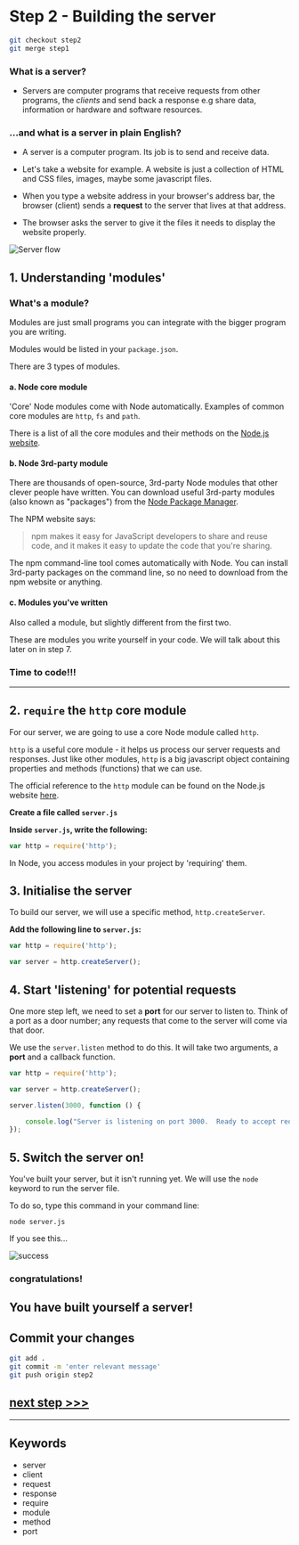 # Step 2 - Building the server

```bash
git checkout step2
git merge step1
```

### What is a server?
* Servers are computer programs that receive requests from other programs, the *clients* and send back a response e.g share data, information or hardware and software resources.

### ...and what is a server in plain English?

* A server is a computer program.  Its job is to send and receive data.

* Let's take a website for example.  A website is just a collection of HTML and CSS files, images, maybe some javascript files.

* When you type a website address in your browser's address bar, the browser (client) sends a **request** to the server that lives at that address.

* The browser asks the server to give it the files it needs to display the website properly.


![Server flow](https://files.gitter.im/heron2014/FiiK/server.png)


## 1. Understanding 'modules'

### What's a module?
Modules are just small programs you can integrate with the bigger program you are writing.

Modules would be listed in your `package.json`.

There are 3 types of modules.

#### a. Node core module
'Core' Node modules come with Node automatically.
Examples of common core modules are `http`, `fs` and `path`.

There is a list of all the core modules and their methods on the [Node.js website](https://nodejs.org/dist/latest-v4.x/docs/api/).

#### b. Node 3rd-party module
There are thousands of open-source, 3rd-party Node modules that other clever people have written. You can download useful 3rd-party modules (also known as "packages") from the [Node Package Manager](http://npmjs.com).

The NPM website says:

> npm makes it easy for JavaScript developers to share and reuse code, and it makes it easy to update the code that you're sharing.

The npm command-line tool comes automatically with Node.  You can install 3rd-party packages on the command line, so no need to download from the npm website or anything.

#### c. Modules you've written

Also called a module, but slightly different from the first two.

These are modules you write yourself in your code.  We will talk about this later on in step 7.

### Time to code!!!
---

## 2. `require` the `http` core module

For our server, we are going to use a core Node module called `http`.

`http` is a useful core module - it helps us process our server requests and responses. Just like other modules, `http` is a big javascript object containing properties and methods (functions) that we can use.

The official reference to the `http` module can be found on the Node.js website [here](https://nodejs.org/dist/latest-v4.x/docs/api/http.html).




**Create a file called `server.js`**

**Inside `server.js`, write the following:**

```js
var http = require('http');
```
In Node, you access modules in your project by 'requiring' them.

## 3. Initialise the server

To build our server, we will use a specific method, `http.createServer`.  

**Add the following line to `server.js`:**
```js
var http = require('http');

var server = http.createServer();

```

## 4. Start 'listening' for potential requests

One more step left, we need to set a **port** for our server to listen to.  Think of a port as a door number; any requests that come to the server will come via that door.

We use the `server.listen` method to do this.  It will take two arguments, a **port** and a callback function.

```js
var http = require('http');

var server = http.createServer();

server.listen(3000, function () {

    console.log("Server is listening on port 3000.  Ready to accept requests!");
});

```
## 5. Switch the server on!

You've built your server, but it isn't running yet.  We will use the `node` keyword to run the server file.

To do so, type this command in your command line:
```
node server.js
```

If you see this...

![success](readme-images/step2-server02.png)


### congratulations!
You have built yourself a server!
---
## Commit your changes

```bash
git add .
git commit -m 'enter relevant message'
git push origin step2
```

## [**next step** >>>](step3.md)
---
## Keywords
* server
* client
* request
* response
* require
* module
* method
* port

